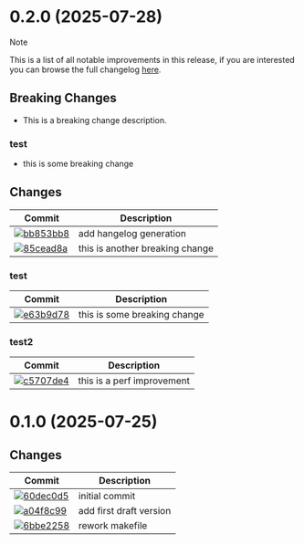 
<!-- 0.2.0 -->

# 0.2.0 (2025-07-28)

>[!NOTE]
>This is a list of all notable improvements in this release, if you are interested you can browse the full changelog [here](https://github.com/tornermarton/gotmpl/compare/0.1.0..0.2.0).

## Breaking Changes
- This is a breaking change description.

### test
- this is some breaking change

## Changes

| Commit | Description |
| -- | -- |
| [![bb853bb8](https://img.shields.io/badge/bb853bb8-fix-orange)](https://github.com/tornermarton/gotmpl/commit/bb853bb82595b1a66a2e00f56b6eeeb302c43aa0) | add hangelog generation |
| [![85cead8a](https://img.shields.io/badge/85cead8a-fix-orange)](https://github.com/tornermarton/gotmpl/commit/85cead8ac7e66377829c4a494875e978c77ed7e8) | this is another breaking change |

### test

| Commit | Description |
| -- | -- |
| [![e63b9d78](https://img.shields.io/badge/e63b9d78-feat-blue)](https://github.com/tornermarton/gotmpl/commit/e63b9d78521098f27ac7de5db8cd3b3634452740) | this is some breaking change |

### test2

| Commit | Description |
| -- | -- |
| [![c5707de4](https://img.shields.io/badge/c5707de4-perf-lightgrey)](https://github.com/tornermarton/gotmpl/commit/c5707de4d17975fc71a299a7ec9dc1cd408457c9) | this is a perf improvement |

<!-- 0.2.0 -->

<!-- 0.1.0 -->

# 0.1.0 (2025-07-25)

## Changes

| Commit | Description |
| -- | -- |
| [![60dec0d5](https://img.shields.io/badge/60dec0d5-feat-blue)](https://github.com/tornermarton/gotmpl/commit/60dec0d5005acce8325fe3cbe616403cac011502) | initial commit |
| [![a04f8c99](https://img.shields.io/badge/a04f8c99-feat-blue)](https://github.com/tornermarton/gotmpl/commit/a04f8c99d26895c08b3bd4645bc68d1fec25e895) | add first draft version |
| [![6bbe2258](https://img.shields.io/badge/6bbe2258-feat-blue)](https://github.com/tornermarton/gotmpl/commit/6bbe225859ea10ece10ae5f599cdf5e4f096ad2a) | rework makefile |

<!-- 0.1.0 -->
